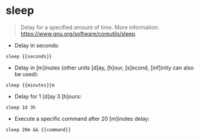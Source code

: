 # sleep

> Delay for a specified amount of time.
> More information: <https://www.gnu.org/software/coreutils/sleep>.

- Delay in seconds:

`sleep {{seconds}}`

- Delay in [m]inutes (other units [d]ay, [h]our, [s]econd, [inf]inity can also be used):

`sleep {{minutes}}m`

- Delay for 1 [d]ay 3 [h]ours:

`sleep 1d 3h`

- Execute a specific command after 20 [m]inutes delay:

`sleep 20m && {{command}}`
